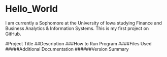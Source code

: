 # Hello_World
I am currently a Sophomore at the University of Iowa studying Finance and Business Analytics & Information  Systems. This is my first project on GitHub. 


#Project Title
##Description
###How to Run Program
####Files Used
#####Additional Documentation
######Version Summary
